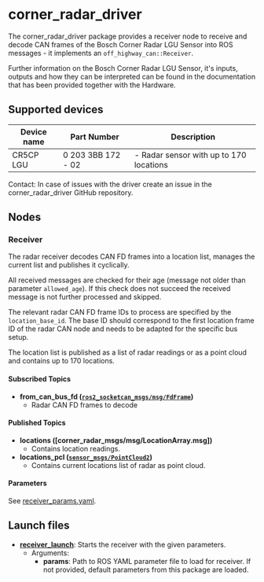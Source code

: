 # corner_radar_driver

The corner_radar_driver package provides a receiver node to receive and decode CAN frames of the
Bosch Corner Radar LGU Sensor into ROS messages - it implements an `off_highway_can::Receiver`.

Further information on the Bosch Corner Radar LGU Sensor, it's inputs, outputs and how they can be
interpreted can be found in the documentation that has been provided together with the Hardware.

## Supported devices

| **Device name** | **Part Number** | **Description** |
| -| - | - |
| CR5CP LGU | 0 203 3BB 172 - 02 | - Radar sensor with up to 170 locations <br> |

Contact: In case of issues with the driver create an issue in the corner_radar_driver GitHub
repository.

## Nodes

### Receiver

The radar receiver decodes CAN FD frames into a location list, manages the current list and
publishes it cyclically.

All received messages are checked for their age (message not older than parameter `allowed_age`). If
this check does not succeed the received message is not further processed and skipped.

The relevant radar CAN FD frame IDs to process are specified by the `location_base_id`. The base ID
should correspond to the first location frame ID of the radar CAN node and needs to be adapted for
the specific bus setup.

The location list is published as a list of radar readings or as a point cloud and contains up to
170 locations.

#### Subscribed Topics

* **from_can_bus_fd
  ([`ros2_socketcan_msgs/msg/FdFrame`](https://github.com/autowarefoundation/ros2_socketcan/blob/main/ros2_socketcan_msgs/msg/FdFrame.msg))**
  * Radar CAN FD frames to decode

#### Published Topics

* **locations
  ([corner_radar_msgs/msg/LocationArray.msg])**
  * Contains location readings.
* **locations_pcl
  ([`sensor_msgs/PointCloud2`](http://docs.ros.org/en/noetic/api/sensor_msgs/html/msg/PointCloud2.html))**
  * Contains current locations list of radar as point cloud.

#### Parameters

See [receiver_params.yaml](config/receiver_params.yaml).

## Launch files

* **[receiver_launch](launch/receiver_launch.py)**: Starts the receiver with the given parameters.
  * Arguments:
    * **params**: Path to ROS YAML parameter file to load for receiver. If not provided, default
      parameters from this package are loaded.
